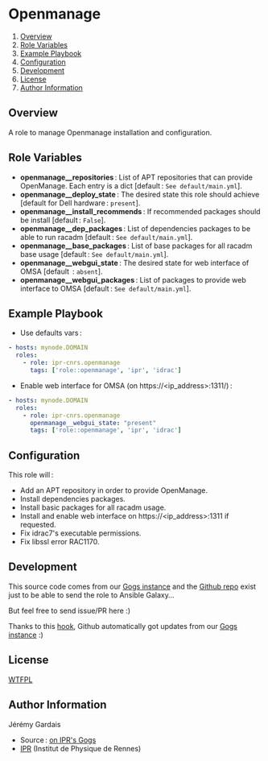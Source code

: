 # Openmanage

1. [Overview](#overview)
2. [Role Variables](#role-variables)
3. [Example Playbook](#example-playbook)
4. [Configuration](#configuration)
5. [Development](#development)
6. [License](#license)
7. [Author Information](#author-information)

## Overview

A role to manage Openmanage installation and configuration.

## Role Variables

* **openmanage__repositories** : List of APT repositories that can provide OpenManage. Each entry is a dict [default : `See default/main.yml`].
* **openmanage__deploy_state** : The desired state this role should achieve [default for Dell hardware : `present`].
* **openmanage__install_recommends** : If recommended packages should be install [default : `False`].
* **openmanage__dep_packages** : List of dependencies packages to be able to run racadm [default : `See default/main.yml`].
* **openmanage__base_packages** : List of base packages for all racadm base usage [default : `See default/main.yml`].
* **openmanage__webgui_state** : The desired state for web interface of OMSA [default  : `absent`].
* **openmanage__webgui_packages** : List of packages to provide web interface to OMSA [default : `See default/main.yml`].

## Example Playbook

* Use defaults vars :

``` yaml
- hosts: mynode.DOMAIN
  roles:
    - role: ipr-cnrs.openmanage
      tags: ['role::openmanage', 'ipr', 'idrac']
```

* Enable web interface for OMSA (on https://<ip_address>:1311/) :

``` yaml
- hosts: mynode.DOMAIN
  roles:
    - role: ipr-cnrs.openmanage
      openmanage__webgui_state: "present"
      tags: ['role::openmanage', 'ipr', 'idrac']
```

## Configuration

This role will :
* Add an APT repository in order to provide OpenManage.
* Install dependencies packages.
* Install basic packages for all racadm usage.
* Install and enable web interface on https://<ip_address>:1311 if requested.
* Fix idrac7's executable permissions.
* Fix libssl error RAC1170.

## Development

This source code comes from our [Gogs instance][openmanage source] and the [Github repo][openmanage github] exist just to be able to send the role to Ansible Galaxy…

But feel free to send issue/PR here :)

Thanks to this [hook][gogs to github hook], Github automatically got updates from our [Gogs instance][openmanage source] :)

## License

[WTFPL][wtfpl website]

## Author Information

Jérémy Gardais
* Source : [on IPR's Gogs][openmanage source]
* [IPR][ipr website] (Institut de Physique de Rennes)

[gogs to github hook]: https://stackoverflow.com/a/21998477
[openmanage source]: https://git.ipr.univ-rennes1.fr/cellinfo/ansible.openmanage
[openmanage github]: https://github.com/ipr-cnrs/openmanage
[wtfpl website]: http://www.wtfpl.net/about/
[ipr website]: https://ipr.univ-rennes1.fr/
